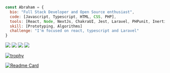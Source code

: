 <a align="center">

```js
const Abraham = {
  bio: "Full Stack Developer and Open Source enthusiast",
  code: [Javascript, Typescript, HTML, CSS, PHP],
  tools: [React, Node, NextJs, ChakraUI, Jest, Laravel, PHPunit, InertiaJs],
  skill: [Prototyping, Algorithms]
  challenge: "I'm focused on react, typescript and Laravel"
}
```

[![](https://img.shields.io/static/v1?label=Sponsor&message=anubra266&style=for-the-badge&color=blue)](https://patreon.com/anubra266)
![](https://img.shields.io/github/stars/anubra266?logo=github&style=for-the-badge)
![](https://img.shields.io/github/followers/anubra266?color=blue&logo=github&logoColor=green&style=for-the-badge)
[![](https://img.shields.io/twitter/follow/anubra266?color=blue&logo=twitter&style=for-the-badge)](https://twitter.com/anubra266)

[![trophy](https://github-profile-trophy.vercel.app/?username=anubra266&theme=dracula)](https://github.com/anubra266)

[![Readme Card](https://github-readme-stats.vercel.app/api/pin/?username=anubra266&repo=choc-ui)](https://github.com/anubra266/choc-ui)






</a>

